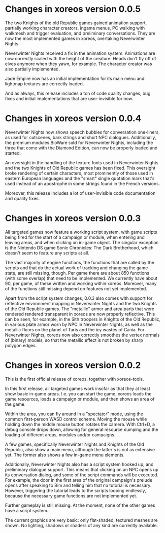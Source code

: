 Changes in xoreos version 0.0.5
===============================

The two Knights of the old Republic games gained animation support, partially
working character creators, ingame menus, PC walking with walkmesh and trigger
evaluation, and preliminary conversations. They are now the most implemented
games in xoreos, overtaking Neverwinter Nights.

Neverwinter Nights received a fix in the animation system. Animations are now
correctly scaled with the height of the creature. Heads don't fly off of elves
anymore when they yawn, for example. The character creator was also partially
implemented.

Jade Empire now has an initial implementation for its main menu and lightmap
textures are correctly loaded.

And as always, this release includes a ton of code quality changes, bug fixes
and initial implementations that are user-invisible for now.


Changes in xoreos version 0.0.4
===============================

Neverwinter Nights now shows speech bubbles for conversation one-liners, as
used for cutscenes, bark strings and short NPC dialogues. Additionally, the
premium modules BioWare sold for Neverwinter Nights, including the three that
come with the Diamond Edition, can now be properly loaded and started.

An oversight in the handling of the texture fonts used in Neverwinter Nights
and the two Knights of Old Republic games has been fixed. This oversight
broke rendering of certain characters, most prominently of those used in
eastern European languages and the "smart" single quotation mark that's used
instead of an apostrophe in some strings found in the French versions.

Moreover, this release includes a lot of user-invisible code documentation
and quality fixes.


Changes in xoreos version 0.0.3
===============================

All targeted games now feature a working script system, with game scripts
being fired for the start of a campaign or module, when entering and leaving
areas, and when clicking on in-game object. The singular exception is the
Nintendo DS game Sonic Chronicles: The Dark Brotherhood, which doesn't seem to
feature any scripts at all.

The vast majority of engine functions, the functions that are called by the
scripts and that do the actual work of tracking and changing the game state,
are still missing, though. Per game there are about 850 functions (with some
overlap) that need to be implemented. We currently have about 90, per game, of
these written and working within xoreos. Moreover, many of the functions still
missing depend on features not yet implemented.

Apart from the script system changes, 0.0.3 also comes with support for
reflective environment mapping in Neverwinter Nights and the two Knights of
the Old Republic games. The "metallic" armor and area parts that were rendered
rendered transparent in xoreos are now properly reflective. This can be seen,
for example, in the Sith troopers in Knights of the Old Republic, in various
plate armor worn by NPC in Neverwinter Nights, as well as the metallic floors
on the planet of Taris and the icy wastes of Cania. For Neverwinter Nights,
xoreos now also correctly smoothes the vertex normals of (binary) models, so
that the metallic effect is not broken by sharp polygon edges.


Changes in xoreos version 0.0.2
===============================

This is the first official release of xoreos, together with xoreos-tools.

In this first release, all targeted games work insofar as that they at least
show basic in-game areas. I.e. you can start the game, xoreos loads the game
resources, loads a campaign or module, and then shows an area of the game.

Within the area, you can fly around in a "spectator" mode, using the common
first-person WASD control scheme. Moving the mouse while holding down the
middle mouse button rotates the camera. With Ctrl+D, a debug console drops
down, allowing for general resource dumping and the loading of different
areas, modules and/or campaigns.

A few games, specifically Neverwinter Nights and Knights of the Old Republic,
also show a main menu, although the latter's is not as extensive yet. The
former also shows a few in-game menu elements.

Additionally, Neverwinter Nights also has a script system hooked up, and
preliminary dialogue support. This means that clicking on an NPC opens up
its conversation dialog, and some of the script commands will be executed.
For example, the door in the first area of the original campaign's prelude
opens after speaking to Bim and telling him that no tutorial is necessary.
However, triggering the tutorial leads to the scripts looping endlessly,
because the necessary game functions are not implemented yet.

Further gameplay is still missing. At the moment, none of the other games
have a script system.

The current graphics are very basic: only flat-shaded, textured meshes are
shown. No lighting, shadows or shaders of any kind are currently available.
